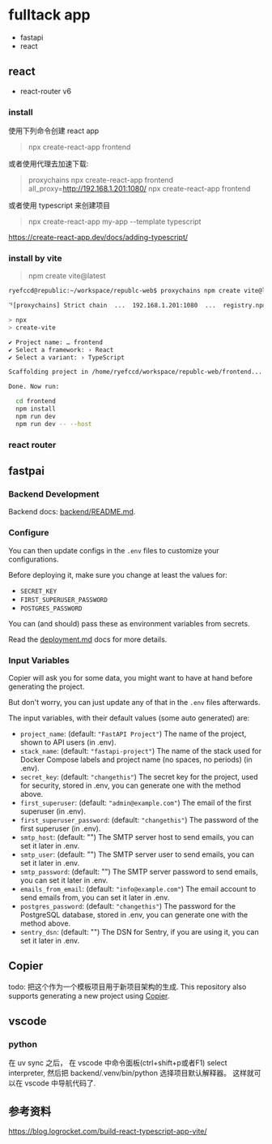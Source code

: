 
# fulltack app

- fastapi
- react


## react

- react-router v6

### install

使用下列命令创建 react app

> npx create-react-app frontend

或者使用代理去加速下载:

> proxychains npx create-react-app frontend  
> all_proxy=http://192.168.1.201:1080/ npx create-react-app frontend  


或者使用 typescript 来创建项目

> npx create-react-app my-app --template typescript

https://create-react-app.dev/docs/adding-typescript/


### install by vite

> npm create vite@latest

```bash
ryefccd@republic:~/workspace/republc-web$ proxychains npm create vite@latest

⠙[proxychains] Strict chain  ...  192.168.1.201:1080  ...  registry.npmjs.org:443  ...  OK

> npx
> create-vite

✔ Project name: … frontend
✔ Select a framework: › React
✔ Select a variant: › TypeScript

Scaffolding project in /home/ryefccd/workspace/republc-web/frontend...

Done. Now run:

  cd frontend
  npm install
  npm run dev
  npm run dev -- --host
```


### react router


## fastpai


### Backend Development

Backend docs: [backend/README.md](./backend/README.md).

### Configure

You can then update configs in the `.env` files to customize your configurations.

Before deploying it, make sure you change at least the values for:

- `SECRET_KEY`
- `FIRST_SUPERUSER_PASSWORD`
- `POSTGRES_PASSWORD`

You can (and should) pass these as environment variables from secrets.

Read the [deployment.md](./deployment.md) docs for more details.

### Input Variables

Copier will ask you for some data, you might want to have at hand before generating the project.

But don't worry, you can just update any of that in the `.env` files afterwards.

The input variables, with their default values (some auto generated) are:

- `project_name`: (default: `"FastAPI Project"`) The name of the project, shown to API users (in .env).
- `stack_name`: (default: `"fastapi-project"`) The name of the stack used for Docker Compose labels and project name (no spaces, no periods) (in .env).
- `secret_key`: (default: `"changethis"`) The secret key for the project, used for security, stored in .env, you can generate one with the method above.
- `first_superuser`: (default: `"admin@example.com"`) The email of the first superuser (in .env).
- `first_superuser_password`: (default: `"changethis"`) The password of the first superuser (in .env).
- `smtp_host`: (default: "") The SMTP server host to send emails, you can set it later in .env.
- `smtp_user`: (default: "") The SMTP server user to send emails, you can set it later in .env.
- `smtp_password`: (default: "") The SMTP server password to send emails, you can set it later in .env.
- `emails_from_email`: (default: `"info@example.com"`) The email account to send emails from, you can set it later in .env.
- `postgres_password`: (default: `"changethis"`) The password for the PostgreSQL database, stored in .env, you can generate one with the method above.
- `sentry_dsn`: (default: "") The DSN for Sentry, if you are using it, you can set it later in .env.


## Copier

todo: 把这个作为一个模板项目用于新项目架构的生成.
This repository also supports generating a new project using [Copier](https://copier.readthedocs.io).


## vscode

### python

在 uv sync 之后， 在 vscode 中命令面板(ctrl+shift+p或者F1) select interpreter, 然后把 backend/.venv/bin/python 选择项目默认解释器。
这样就可以在 vscode 中导航代码了.





## 参考资料

https://blog.logrocket.com/build-react-typescript-app-vite/